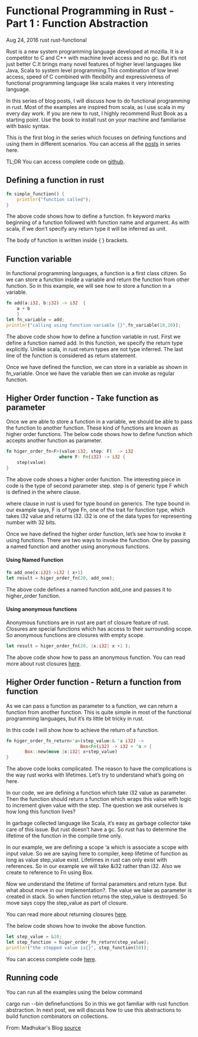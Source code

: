 # Functional Programming in Rust - Part 1 : Function Abstraction
Aug 24, 2016
rust rust-functional

Rust is a new system programming language developed at mozilla. It is a competitor to C and C++ with machine level access and no gc. But it’s not just better C.It brings many novel features of higher level languages like Java, Scala to system level programming.This combination of low level access, speed of C combined with flexibility and expressiveness of functional programming language like scala makes it very interesting language.

In this series of blog posts, I will discuss how to do functional programming in rust. Most of the examples are inspired from scala, as I use scala in my every day work. If you are new to rust, I highly recommend Rust Book as a starting point. Use the book to install rust on your machine and familiarise with basic syntax.

This is the first blog in the series which focuses on defining functions and using them in different scenarios. You can access all the [posts](http://blog.madhukaraphatak.com/categories/rust-functional/) in series here.

TL;DR You can access complete code on [github](https://github.com/phatak-dev/fpinrust).

## Defining a function in rust
```rust
fn simple_function() {
	println!("function called");
}
```
The above code shows how to define a function. fn keyword marks beginning of a function followed with function name and argument. As with scala, if we don’t specify any return type it will be inferred as unit.

The body of function is written inside { } brackets.

## Function variable
In functional programming languages, a function is a first class citizen. So we can store a function inside a variable and return the function from other function. So in this example, we will see how to store a function in a variable.
```rust
fn add(a:i32, b:i32) -> i32  {
    a + b
    }
let fn_variable = add;
println!("calling using function variable {}",fn_variable(10,20));
```
The above code show how to define a function variable in rust. First we define a function named add. In this function, we specify the return type explicitly. Unlike scala, in rust return types are not type inferred. The last line of the function is considered as return statement.

Once we have defined the function, we can store in a variable as shown in fn_variable. Once we have the variable then we can invoke as regular function.

## Higher Order function - Take function as parameter
Once we are able to store a function in a variable, we should be able to pass the function to another function. These kind of functions are known as higher order functions. The below code shows how to define function which accepts another function as parameter.
```rust
fn higer_order_fn<F>(value:i32, step: F)  -> i32
                    where F: Fn(i32) -> i32 {
    step(value)
}
```
The above code shows a higher order function. The interesting piece in code is the type of second parameter step. step is of generic type F which is defined in the where clause.

where clause in rust is used for type bound on generics. The type bound in our example says, F is of type Fn, one of the trait for function type, which takes i32 value and returns i32. i32 is one of the data types for representing number with 32 bits.

Once we have defined the higher order function, let’s see how to invoke it using functions. There are two ways to invoke the function. One by passing a named function and another using anonymous functions.

#### Using Named Function
```rust
fn add_one(x:i32)->i32 { x+1}
let result = higer_order_fn(20, add_one);
```
The above code defines a named function add_one and passes it to higher_order function.

#### Using anonymous functions
Anonymous functions are in rust are part of closure feature of rust. Closures are special functions which has access to their surrounding scope. So anonymous functions are closures with empty scope.
```rust
let result = higer_order_fn(20, |x:i32| x +1 );
```
The above code show how to pass an anonymous function. You can read more about rust closures [here](https://doc.rust-lang.org/book/closures.html#returning-closures).

## Higher Order function - Return a function from function
As we can pass a function as parameter to a function, we can return a function from another function. This is quite simple in most of the functional programming languages, but it’s its little bit tricky in rust.

In this code I will show how to achieve the return of a function.
```rust
fn higer_order_fn_return<'a>(step_value:& 'a i32) -> 
                            Box<Fn(i32) -> i32 + 'a > {
       Box::new(move |x:i32| x+step_value)
}
```
The above code looks complicated. The reason to have the complications is the way rust works with lifetimes. Let’s try to understand what’s going on here.

In our code, we are defining a function which take i32 value as parameter. Then the function should return a function which wraps this value with logic to increment given value with the step. The question we ask ourselves is how long this function lives?

In garbage collected language like Scala, it’s easy as garbage collector take care of this issue. But rust doesn’t have a gc. So rust has to determine the lifetime of the function in the compile time only.

In our example, we are defining a scope ‘a which is associate a scope with input value. So we are saying here to compiler, keep lifetime of function as long as value step_value exist. Lifetimes in rust can only exist with references. So in our example we will take &i32 rather than i32. Also we create to reference to Fn using Box.

Now we understand the lifetime of formal parameters and return type. But what about move in our implementation?. The value we take as parameter is created in stack. So when function returns the step_value is destroyed. So move says copy the step_value as part of closure.

You can read more about returning closures [here](https://doc.rust-lang.org/book/closures.html#returning-closures).

The below code shows how to invoke the above function.
```rust
let step_value = &10;
let step_function = higer_order_fn_return(step_value);
println!("the stepped value is{}", step_function(50));
```
You can access complete code [here](https://github.com/phatak-dev/fpinrust/blob/master/src/bin/definefunctions.rs).

## Running code
You can run all the examples using the below command

cargo run --bin definefunctions
So in this we got familiar with rust function abstraction. In next post, we will discuss how to use this abstractions to build function combinators on collections.

From: Madhukar's Blog [source](http://blog.madhukaraphatak.com/functional-programming-in-rust-part-1/)
